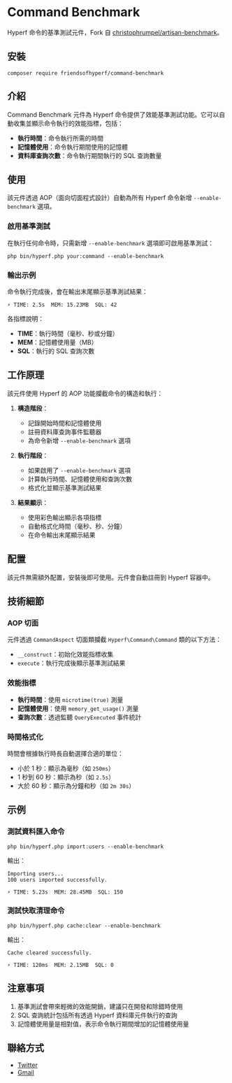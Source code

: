 # Command Benchmark

Hyperf 命令的基準測試元件，Fork 自 [christophrumpel/artisan-benchmark](https://github.com/christophrumpel/artisan-benchmark)。

## 安裝

```shell
composer require friendsofhyperf/command-benchmark
```

## 介紹

Command Benchmark 元件為 Hyperf 命令提供了效能基準測試功能。它可以自動收集並顯示命令執行的效能指標，包括：

- **執行時間**：命令執行所需的時間
- **記憶體使用**：命令執行期間使用的記憶體
- **資料庫查詢次數**：命令執行期間執行的 SQL 查詢數量

## 使用

該元件透過 AOP（面向切面程式設計）自動為所有 Hyperf 命令新增 `--enable-benchmark` 選項。

### 啟用基準測試

在執行任何命令時，只需新增 `--enable-benchmark` 選項即可啟用基準測試：

```shell
php bin/hyperf.php your:command --enable-benchmark
```

### 輸出示例

命令執行完成後，會在輸出末尾顯示基準測試結果：

```
⚡ TIME: 2.5s  MEM: 15.23MB  SQL: 42
```

各指標說明：
- **TIME**：執行時間（毫秒、秒或分鐘）
- **MEM**：記憶體使用量（MB）
- **SQL**：執行的 SQL 查詢次數

## 工作原理

該元件使用 Hyperf 的 AOP 功能攔截命令的構造和執行：

1. **構造階段**：
   - 記錄開始時間和記憶體使用
   - 註冊資料庫查詢事件監聽器
   - 為命令新增 `--enable-benchmark` 選項

2. **執行階段**：
   - 如果啟用了 `--enable-benchmark` 選項
   - 計算執行時間、記憶體使用和查詢次數
   - 格式化並顯示基準測試結果

3. **結果顯示**：
   - 使用彩色輸出顯示各項指標
   - 自動格式化時間（毫秒、秒、分鐘）
   - 在命令輸出末尾顯示結果

## 配置

該元件無需額外配置，安裝後即可使用。元件會自動註冊到 Hyperf 容器中。

## 技術細節

### AOP 切面

元件透過 `CommandAspect` 切面類攔截 `Hyperf\Command\Command` 類的以下方法：
- `__construct`：初始化效能指標收集
- `execute`：執行完成後顯示基準測試結果

### 效能指標

- **執行時間**：使用 `microtime(true)` 測量
- **記憶體使用**：使用 `memory_get_usage()` 測量
- **查詢次數**：透過監聽 `QueryExecuted` 事件統計

### 時間格式化

時間會根據執行時長自動選擇合適的單位：
- 小於 1 秒：顯示為毫秒（如 `250ms`）
- 1 秒到 60 秒：顯示為秒（如 `2.5s`）
- 大於 60 秒：顯示為分鐘和秒（如 `2m 30s`）

## 示例

### 測試資料匯入命令

```shell
php bin/hyperf.php import:users --enable-benchmark
```

輸出：
```
Importing users...
100 users imported successfully.

⚡ TIME: 5.23s  MEM: 28.45MB  SQL: 150
```

### 測試快取清理命令

```shell
php bin/hyperf.php cache:clear --enable-benchmark
```

輸出：
```
Cache cleared successfully.

⚡ TIME: 120ms  MEM: 2.15MB  SQL: 0
```

## 注意事項

1. 基準測試會帶來輕微的效能開銷，建議只在開發和除錯時使用
2. SQL 查詢統計包括所有透過 Hyperf 資料庫元件執行的查詢
3. 記憶體使用量是相對值，表示命令執行期間增加的記憶體使用量

## 聯絡方式

- [Twitter](https://twitter.com/huangdijia)
- [Gmail](mailto:huangdijia@gmail.com)
